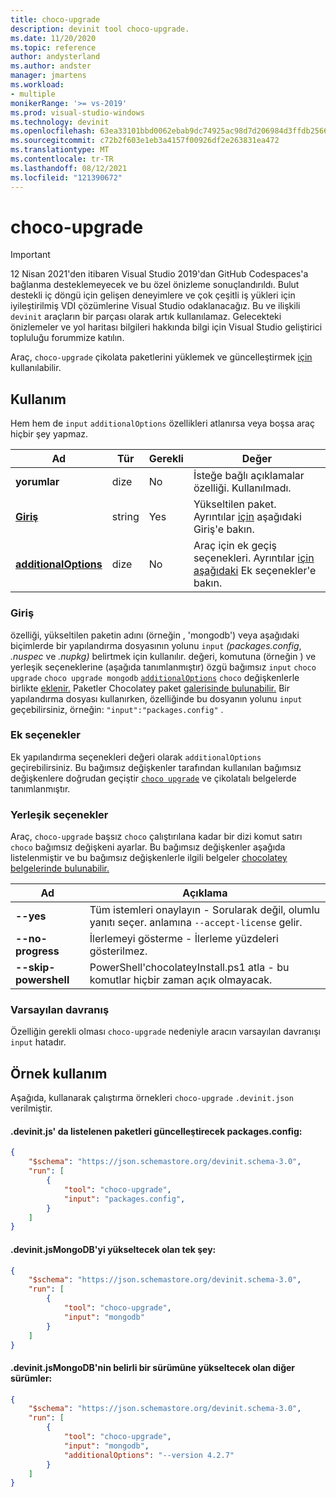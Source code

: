 ```yaml
---
title: choco-upgrade
description: devinit tool choco-upgrade.
ms.date: 11/20/2020
ms.topic: reference
author: andysterland
ms.author: andster
manager: jmartens
ms.workload:
- multiple
monikerRange: '>= vs-2019'
ms.prod: visual-studio-windows
ms.technology: devinit
ms.openlocfilehash: 63ea33101bbd0062ebab9dc74925ac98d7d206984d3ffdb256644618afbb86da
ms.sourcegitcommit: c72b2f603e1eb3a4157f00926df2e263831ea472
ms.translationtype: MT
ms.contentlocale: tr-TR
ms.lasthandoff: 08/12/2021
ms.locfileid: "121390672"
---
```

# <a name="choco-upgrade"></a>choco-upgrade

> [!IMPORTANT]
> 12 Nisan 2021'den itibaren Visual Studio 2019'dan GitHub Codespaces'a bağlanma desteklemeyecek ve bu özel önizleme sonuçlandırıldı. Bulut destekli iç döngü için gelişen deneyimlere ve çok çeşitli iş yükleri için iyileştirilmiş VDI çözümlerine Visual Studio odaklanacağız. Bu ve ilişkili `devinit` araçların bir parçası olarak artık kullanılamaz. Gelecekteki önizlemeler ve yol haritası bilgileri hakkında bilgi için Visual Studio geliştirici topluluğu forummize katılın.

Araç, `choco-upgrade` çikolata paketlerini yüklemek ve güncelleştirmek [için](https://chocolatey.org/docs/commandsupgrade) kullanılabilir.

## <a name="usage"></a>Kullanım

Hem hem de `input` `additionalOptions` özellikleri atlanırsa veya boşsa araç hiçbir şey yapmaz.

| Ad                                             | Tür   | Gerekli  | Değer                                                                                                          |
|--------------------------------------------------|--------|-----------|----------------------------------------------------------------------------------------------------------------|
| **yorumlar**                                     | dize | No        | İsteğe bağlı açıklamalar özelliği. Kullanılmadı.                                                                          |
| [**Giriş**](#input)                              | string | Yes       | Yükseltilen paket. Ayrıntılar [için](#input) aşağıdaki Giriş'e bakın.                                                 |
| [**additionalOptions**](#additional-options)     | dize | No        | Araç için ek geçiş seçenekleri. Ayrıntılar [için aşağıdaki](#additional-options) Ek seçenekler'e bakın.       |

### <a name="input"></a>Giriş

özelliği, yükseltilen paketin adını (örneğin , 'mongodb') veya aşağıdaki biçimlerde bir yapılandırma dosyasının yolunu `input` _(packages.config_, _.nuspec_ ve _.nupkg)_ belirtmek için kullanılır. değeri, komutuna (örneğin ) ve yerleşik seçeneklerine (aşağıda tanımlanmıştır) özgü bağımsız `input` `choco upgrade` `choco upgrade mongodb` [`additionalOptions`](#additional-options) `choco` değişkenlerle birlikte [eklenir.](#built-in-options) Paketler Chocolatey paket [galerisinde bulunabilir.](https://chocolatey.org/packages) Bir yapılandırma dosyası kullanırken, özelliğinde bu dosyanın yolunu `input` geçebilirsiniz, örneğin: `"input":"packages.config"` .

### <a name="additional-options"></a>Ek seçenekler

Ek yapılandırma seçenekleri değeri olarak `additionalOptions` geçirebilirsiniz. Bu bağımsız değişkenler tarafından kullanılan bağımsız değişkenlere doğrudan geçiştir [`choco upgrade`](https://chocolatey.org/docs/commands-upgrade) ve çikolatalı belgelerde tanımlanmıştır.

### <a name="built-in-options"></a>Yerleşik seçenekler

Araç, `choco-upgrade` başsız `choco` çalıştırılana kadar bir dizi komut satırı `choco` bağımsız değişkeni ayarlar. Bu bağımsız değişkenler aşağıda listelenmiştir ve bu bağımsız değişkenlerle ilgili belgeler [chocolatey belgelerinde bulunabilir.](https://chocolatey.org/docs/)

| Ad                  | Açıklama                                                                                        |
|-----------------------|----------------------------------------------------------------------------------------------------|
| **--yes**             | Tüm istemleri onaylayın - Sorularak değil, olumlu yanıtı seçer. anlamına `--accept-license` gelir. |
| **--no-progress**     | İlerlemeyi gösterme - İlerleme yüzdeleri gösterilmez.                                         |
| **--skip-powershell** | PowerShell'chocolateyInstall.ps1 atla - bu komutlar hiçbir zaman açık olmayacak.                                              |

### <a name="default-behavior"></a>Varsayılan davranış

Özelliğin gerekli olması `choco-upgrade` nedeniyle aracın varsayılan davranışı `input` hatadır.

## <a name="example-usage"></a>Örnek kullanım
Aşağıda, kullanarak çalıştırma örnekleri `choco-upgrade` `.devinit.json` verilmiştir.

#### <a name="devinitjson-that-will-update-packages-listed-in-packagesconfig"></a>.devinit.js' da listelenen paketleri güncelleştirecek packages.config:
```json
{
    "$schema": "https://json.schemastore.org/devinit.schema-3.0",
    "run": [
        {
            "tool": "choco-upgrade",
            "input": "packages.config",
        }
    ]
}
```

#### <a name="devinitjson-that-will-upgrade-mongodb"></a>.devinit.jsMongoDB'yi yükseltecek olan tek şey:
```json
{
    "$schema": "https://json.schemastore.org/devinit.schema-3.0",
    "run": [
        {
            "tool": "choco-upgrade",
            "input": "mongodb"
        }
    ]
}
```

#### <a name="devinitjson-that-will-upgrade-to-a-specific-version-of-mongodb"></a>.devinit.jsMongoDB'nin belirli bir sürümüne yükseltecek olan diğer sürümler:
```json
{
    "$schema": "https://json.schemastore.org/devinit.schema-3.0",
    "run": [
        {
            "tool": "choco-upgrade",
            "input": "mongodb",
            "additionalOptions": "--version 4.2.7"
        }
    ]
}
```